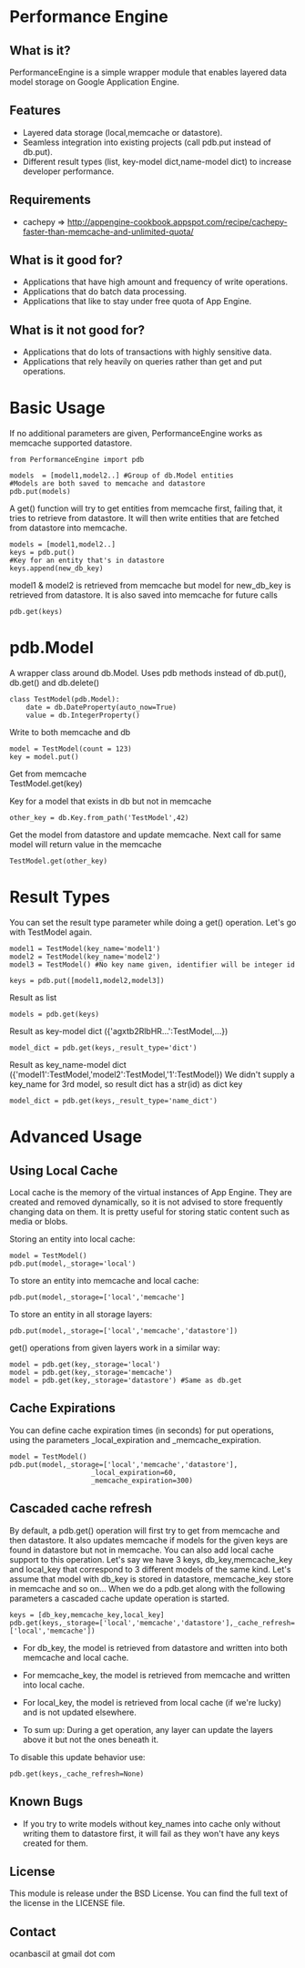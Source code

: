 Performance Engine
===============

What is it?
----------
PerformanceEngine is a simple wrapper module that enables layered 
data model storage on Google Application Engine. 

Features
---------
* Layered data storage (local,memcache or datastore).
* Seamless integration into existing projects (call pdb.put instead of db.put).
* Different result types (list, key-model dict,name-model dict)
to increase developer performance.

Requirements
-------------
* cachepy => http://appengine-cookbook.appspot.com/recipe/cachepy-faster-than-memcache-and-unlimited-quota/

What is it good for?
-------------------
* Applications that have high amount and frequency of write operations.
* Applications that do batch data processing.
* Applications that like to stay under free quota of App Engine.

What is it not good for?
-----------------------
* Applications that do lots of transactions with highly sensitive data.
* Applications that rely heavily on queries rather than get and put operations.

Basic Usage
=========

If no additional parameters are given, PerformanceEngine works as memcache supported datastore.

	from PerformanceEngine import pdb
	
	models  = [model1,model2..] #Group of db.Model entities 
	#Models are both saved to memcache and datastore
	pdb.put(models) 

A get() function will try to get entities from memcache first, failing that, it tries to retrieve from datastore. It will then write entities that are fetched from datastore into memcache.

	models = [model1,model2..]
	keys = pdb.put()
	#Key for an entity that's in datastore
	keys.append(new_db_key) 
	
model1 & model2 is retrieved from memcache but model for new_db_key is retrieved from datastore. It is also saved into memcache for future calls
	
	pdb.get(keys)

pdb.Model
========

A wrapper class around db.Model. Uses pdb methods instead
of db.put(), db.get() and db.delete()
	
	class TestModel(pdb.Model):
		date = db.DateProperty(auto_now=True)
		value = db.IntegerProperty()
		
Write to both memcache and db

	model = TestModel(count = 123)
	key = model.put() 
	
Get from memcache	
	TestModel.get(key) 
	
Key for a model that exists in db but not in memcache

	other_key = db.Key.from_path('TestModel',42) 
	
Get the model from datastore and update memcache.
Next call for same model will return value in the memcache

	TestModel.get(other_key) 
	
Result Types
==========

You can set the result type parameter while doing a get() operation.
Let's go with TestModel again.

	model1 = TestModel(key_name='model1')
	model2 = TestModel(key_name='model2')
	model3 = TestModel() #No key name given, identifier will be integer id
	
	keys = pdb.put([model1,model2,model3])
	
Result as list

	models = pdb.get(keys)
	
Result as key-model dict ({'agxtb2RlbHR...':TestModel,...})

	model_dict = pdb.get(keys,_result_type='dict')
	
Result as key_name-model dict ({'model1':TestModel,'model2':TestModel,'1':TestModel})
We didn't supply a key_name for 3rd model, so result dict has a str(id) as dict key

	model_dict = pdb.get(keys,_result_type='name_dict')

Advanced Usage
=============

Using Local Cache
------------------
Local cache is the memory of the virtual instances of App Engine. They are created and removed dynamically, so it is not advised to store frequently changing data on them.
It is pretty useful for storing static content such as media or blobs.

Storing an entity into local cache:

	model = TestModel()
	pdb.put(model,_storage='local')
	
To store an entity into memcache and local cache:

	pdb.put(model,_storage=['local','memcache']
	
To store an entity in all storage layers:

	pdb.put(model,_storage=['local','memcache','datastore'])
	
get() operations from given layers work in a similar way:

	model = pdb.get(key,_storage='local') 
	model = pdb.get(key,_storage='memcache')
	model = pdb.get(key,_storage='datastore') #Same as db.get
	
Cache Expirations
-----------------
You can define cache expiration times (in seconds) for put operations, using the parameters _local_expiration and _memcache_expiration.

	model = TestModel()
	pdb.put(model,_storage=['local','memcache','datastore'],
						_local_expiration=60,
						_memcache_expiration=300)

	
Cascaded cache refresh
------------------------
By default, a pdb.get() operation will first try to get from memcache and then datastore. It also updates memcache if models for the given keys are found in datastore but not in memcache. You can also add local cache support to this operation.
Let's say we have 3 keys, db_key,memcache_key and local_key that correspond to 3 different models of the same kind. Let's assume that model with db_key is stored in datastore, memcache_key store in memcache and so on...
When we do a pdb.get along with the following parameters a cascaded cache update operation is started.

	keys = [db_key,memcache_key,local_key]
	pdb.get(keys,_storage=['local','memcache','datastore'],_cache_refresh=['local','memcache'])
	
* For db_key, the model is retrieved from datastore and written into both memcache and local cache.
* For memcache_key, the model is retrieved from memcache and written into local cache.
* For local_key, the model is retrieved from local cache (if we're lucky) and is not updated elsewhere.

* To sum up: During a get operation, any layer can update the layers above it but not the ones beneath it.

To disable this update behavior use:
	
	pdb.get(keys,_cache_refresh=None)
	
Known Bugs
------------------
* If you try to write models without key_names into cache only without writing them to datastore first, it will fail as they won't have any keys created for them. 
	
License
-------
This module is release under the BSD License. You can find the full text of
the license in the LICENSE file.

Contact
--------
ocanbascil at gmail dot com